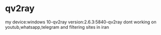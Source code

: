 # qv2ray
my device:windows 10-qv2ray version:2.6.3:5840-qv2ray dont working on youtub,whatsapp,telegram and filtering sites in iran
